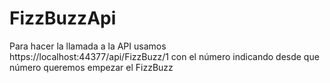# FizzBuzzApi

Para hacer la llamada a la API usamos https://localhost:44377/api/FizzBuzz/1 con el número indicando desde que número queremos empezar el FizzBuzz
